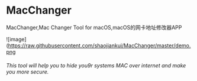 # MacChanger
MacChanger,Mac Changer Tool for macOS,macOS的网卡地址修改器APP


![image](https://raw.githubusercontent.com/shaojiankui/MacChanger/master/demo.png

###### This tool will help you to hide you9r systems MAC over internet and make you more secure.
